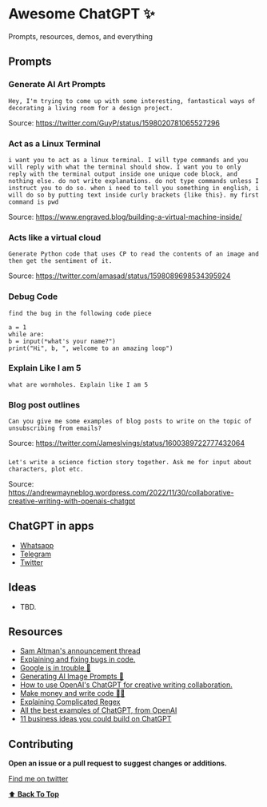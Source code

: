 # Awesome ChatGPT ✨
Prompts, resources, demos, and everything

## Prompts

### Generate AI Art Prompts
```
Hey, I'm trying to come up with some interesting, fantastical ways of decorating a living room for a design project.
```

Source: https://twitter.com/GuyP/status/1598020781065527296

### Act as a Linux Terminal
```
i want you to act as a linux terminal. I will type commands and you will reply with what the terminal should show. I want you to only reply with the terminal output inside one unique code block, and nothing else. do not write explanations. do not type commands unless I instruct you to do so. when i need to tell you something in english, i will do so by putting text inside curly brackets {like this}. my first command is pwd
```

Source: https://www.engraved.blog/building-a-virtual-machine-inside/

### Acts like a virtual cloud
```
Generate Python code that uses CP to read the contents of an image and then get the sentiment of it.
```

Source: https://twitter.com/amasad/status/1598089698534395924

### Debug Code 
```
find the bug in the following code piece

a = 1
while are:
b = input(*what's your name?")
print("Hi", b, ", welcome to an amazing loop")
```

### Explain Like I am 5
```
what are wormholes. Explain like I am 5
```

### Blog post outlines
```
Can you give me some examples of blog posts to write on the topic of unsubscribing from emails?
```

Source: https://twitter.com/JamesIvings/status/1600389722777432064

### 
```
Let's write a science fiction story together. Ask me for input about characters, plot etc.
```

Source: https://andrewmayneblog.wordpress.com/2022/11/30/collaborative-creative-writing-with-openais-chatgpt

## ChatGPT in apps
- [Whatsapp](https://twitter.com/danielgross/status/1598735800497119232)
- [Telegram](https://twitter.com/altryne/status/1598822052760195072)
- [Twitter](https://github.com/transitive-bullshit/chatgpt-twitter-bot)

## Ideas
- TBD.

## Resources
- [Sam Altman's announcement thread](https://twitter.com/sama/status/1598038815599661056)
- [Explaining and fixing bugs in code.](https://twitter.com/amasad/status/1598042665375105024)
- [Google is in trouble 😬](https://twitter.com/jdjkelly/status/1598021488795586561)
- [Generating AI Image Prompts 🌉](https://twitter.com/GuyP/status/1598020781065527296)
- [How to use OpenAI's ChatGPT for creative writing collaboration.](https://twitter.com/AndrewMayne/status/1598076165402419201)
- [Make money and write code 👨‍💻](https://twitter.com/nevmed/status/1598023273304182784)
- [Explaining Complicated Regex](https://twitter.com/jwblackwell/status/1598090447854792705)
- [All the best examples of ChatGPT, from OpenAI](https://twitter.com/bentossell/status/1598269692082151424)
- [11 business ideas you could build on ChatGPT](https://twitter.com/bentossell/status/1598694052144320516)

## Contributing

__Open an issue or a pull request to suggest changes or additions.__

[Find me on twitter](https://twitter.com/iammoizfarooq)

[:arrow_up: __Back To Top__](#python-snippets)

